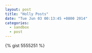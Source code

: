 ```yaml
---
layout: post
title: "Holly Posts"
date: "Tue Jun 03 00:13:45 +0800 2014"
categories:
  - sandbox
  - post
---
```


{% gist 5555251 %}
